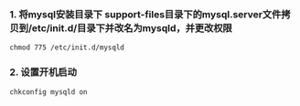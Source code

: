 ### 1. 将mysql安装目录下 support-files目录下的mysql.server文件拷贝到/etc/init.d/目录下并改名为mysqld，并更改权限
```
chmod 775 /etc/init.d/mysqld
```

### 2. 设置开机启动
```
chkconfig mysqld on
```